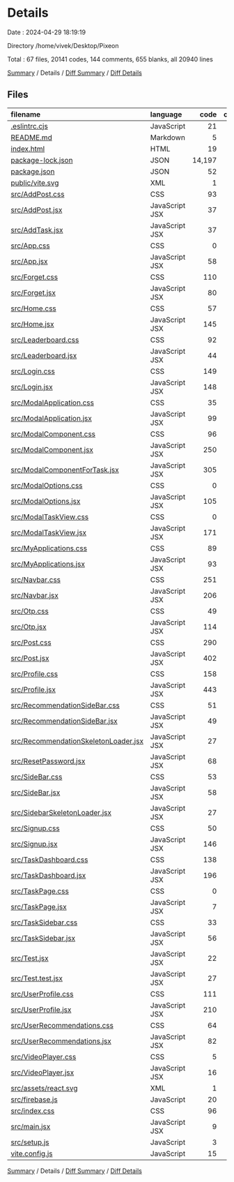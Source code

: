 # Details

Date : 2024-04-29 18:19:19

Directory /home/vivek/Desktop/Pixeon

Total : 67 files,  20141 codes, 144 comments, 655 blanks, all 20940 lines

[Summary](results.md) / Details / [Diff Summary](diff.md) / [Diff Details](diff-details.md)

## Files
| filename | language | code | comment | blank | total |
| :--- | :--- | ---: | ---: | ---: | ---: |
| [.eslintrc.cjs](/.eslintrc.cjs) | JavaScript | 21 | 0 | 1 | 22 |
| [README.md](/README.md) | Markdown | 5 | 0 | 4 | 9 |
| [index.html](/index.html) | HTML | 19 | 0 | 1 | 20 |
| [package-lock.json](/package-lock.json) | JSON | 14,197 | 0 | 1 | 14,198 |
| [package.json](/package.json) | JSON | 52 | 0 | 1 | 53 |
| [public/vite.svg](/public/vite.svg) | XML | 1 | 0 | 0 | 1 |
| [src/AddPost.css](/src/AddPost.css) | CSS | 93 | 0 | 14 | 107 |
| [src/AddPost.jsx](/src/AddPost.jsx) | JavaScript JSX | 37 | 0 | 4 | 41 |
| [src/AddTask.jsx](/src/AddTask.jsx) | JavaScript JSX | 37 | 0 | 4 | 41 |
| [src/App.css](/src/App.css) | CSS | 0 | 0 | 1 | 1 |
| [src/App.jsx](/src/App.jsx) | JavaScript JSX | 58 | 3 | 8 | 69 |
| [src/Forget.css](/src/Forget.css) | CSS | 110 | 0 | 9 | 119 |
| [src/Forget.jsx](/src/Forget.jsx) | JavaScript JSX | 80 | 0 | 6 | 86 |
| [src/Home.css](/src/Home.css) | CSS | 57 | 2 | 13 | 72 |
| [src/Home.jsx](/src/Home.jsx) | JavaScript JSX | 145 | 2 | 13 | 160 |
| [src/Leaderboard.css](/src/Leaderboard.css) | CSS | 92 | 0 | 12 | 104 |
| [src/Leaderboard.jsx](/src/Leaderboard.jsx) | JavaScript JSX | 44 | 0 | 12 | 56 |
| [src/Login.css](/src/Login.css) | CSS | 149 | 2 | 26 | 177 |
| [src/Login.jsx](/src/Login.jsx) | JavaScript JSX | 148 | 11 | 14 | 173 |
| [src/ModalApplication.css](/src/ModalApplication.css) | CSS | 35 | 0 | 4 | 39 |
| [src/ModalApplication.jsx](/src/ModalApplication.jsx) | JavaScript JSX | 99 | 0 | 7 | 106 |
| [src/ModalComponent.css](/src/ModalComponent.css) | CSS | 96 | 9 | 16 | 121 |
| [src/ModalComponent.jsx](/src/ModalComponent.jsx) | JavaScript JSX | 250 | 9 | 23 | 282 |
| [src/ModalComponentForTask.jsx](/src/ModalComponentForTask.jsx) | JavaScript JSX | 305 | 7 | 24 | 336 |
| [src/ModalOptions.css](/src/ModalOptions.css) | CSS | 0 | 0 | 1 | 1 |
| [src/ModalOptions.jsx](/src/ModalOptions.jsx) | JavaScript JSX | 105 | 0 | 8 | 113 |
| [src/ModalTaskView.css](/src/ModalTaskView.css) | CSS | 0 | 0 | 1 | 1 |
| [src/ModalTaskView.jsx](/src/ModalTaskView.jsx) | JavaScript JSX | 171 | 0 | 10 | 181 |
| [src/MyApplications.css](/src/MyApplications.css) | CSS | 89 | 0 | 12 | 101 |
| [src/MyApplications.jsx](/src/MyApplications.jsx) | JavaScript JSX | 93 | 0 | 10 | 103 |
| [src/Navbar.css](/src/Navbar.css) | CSS | 251 | 13 | 37 | 301 |
| [src/Navbar.jsx](/src/Navbar.jsx) | JavaScript JSX | 206 | 2 | 11 | 219 |
| [src/Otp.css](/src/Otp.css) | CSS | 49 | 0 | 6 | 55 |
| [src/Otp.jsx](/src/Otp.jsx) | JavaScript JSX | 114 | 17 | 17 | 148 |
| [src/Post.css](/src/Post.css) | CSS | 290 | 1 | 59 | 350 |
| [src/Post.jsx](/src/Post.jsx) | JavaScript JSX | 402 | 16 | 27 | 445 |
| [src/Profile.css](/src/Profile.css) | CSS | 158 | 0 | 27 | 185 |
| [src/Profile.jsx](/src/Profile.jsx) | JavaScript JSX | 443 | 9 | 21 | 473 |
| [src/RecommendationSideBar.css](/src/RecommendationSideBar.css) | CSS | 51 | 1 | 6 | 58 |
| [src/RecommendationSideBar.jsx](/src/RecommendationSideBar.jsx) | JavaScript JSX | 49 | 0 | 3 | 52 |
| [src/RecommendationSkeletonLoader.jsx](/src/RecommendationSkeletonLoader.jsx) | JavaScript JSX | 27 | 0 | 4 | 31 |
| [src/ResetPassword.jsx](/src/ResetPassword.jsx) | JavaScript JSX | 68 | 0 | 13 | 81 |
| [src/SideBar.css](/src/SideBar.css) | CSS | 53 | 0 | 6 | 59 |
| [src/SideBar.jsx](/src/SideBar.jsx) | JavaScript JSX | 58 | 0 | 4 | 62 |
| [src/SidebarSkeletonLoader.jsx](/src/SidebarSkeletonLoader.jsx) | JavaScript JSX | 27 | 0 | 3 | 30 |
| [src/Signup.css](/src/Signup.css) | CSS | 50 | 0 | 8 | 58 |
| [src/Signup.jsx](/src/Signup.jsx) | JavaScript JSX | 146 | 24 | 13 | 183 |
| [src/TaskDashboard.css](/src/TaskDashboard.css) | CSS | 138 | 2 | 21 | 161 |
| [src/TaskDashboard.jsx](/src/TaskDashboard.jsx) | JavaScript JSX | 196 | 4 | 18 | 218 |
| [src/TaskPage.css](/src/TaskPage.css) | CSS | 0 | 0 | 1 | 1 |
| [src/TaskPage.jsx](/src/TaskPage.jsx) | JavaScript JSX | 7 | 0 | 2 | 9 |
| [src/TaskSidebar.css](/src/TaskSidebar.css) | CSS | 33 | 0 | 5 | 38 |
| [src/TaskSidebar.jsx](/src/TaskSidebar.jsx) | JavaScript JSX | 56 | 0 | 10 | 66 |
| [src/Test.jsx](/src/Test.jsx) | JavaScript JSX | 22 | 0 | 5 | 27 |
| [src/Test.test.jsx](/src/Test.test.jsx) | JavaScript JSX | 27 | 0 | 6 | 33 |
| [src/UserProfile.css](/src/UserProfile.css) | CSS | 111 | 0 | 14 | 125 |
| [src/UserProfile.jsx](/src/UserProfile.jsx) | JavaScript JSX | 210 | 2 | 16 | 228 |
| [src/UserRecommendations.css](/src/UserRecommendations.css) | CSS | 64 | 2 | 6 | 72 |
| [src/UserRecommendations.jsx](/src/UserRecommendations.jsx) | JavaScript JSX | 82 | 0 | 5 | 87 |
| [src/VideoPlayer.css](/src/VideoPlayer.css) | CSS | 5 | 0 | 0 | 5 |
| [src/VideoPlayer.jsx](/src/VideoPlayer.jsx) | JavaScript JSX | 16 | 0 | 3 | 19 |
| [src/assets/react.svg](/src/assets/react.svg) | XML | 1 | 0 | 0 | 1 |
| [src/firebase.js](/src/firebase.js) | JavaScript | 20 | 1 | 3 | 24 |
| [src/index.css](/src/index.css) | CSS | 96 | 4 | 9 | 109 |
| [src/main.jsx](/src/main.jsx) | JavaScript JSX | 9 | 0 | 2 | 11 |
| [src/setup.js](/src/setup.js) | JavaScript | 3 | 0 | 2 | 5 |
| [vite.config.js](/vite.config.js) | JavaScript | 15 | 1 | 2 | 18 |

[Summary](results.md) / Details / [Diff Summary](diff.md) / [Diff Details](diff-details.md)